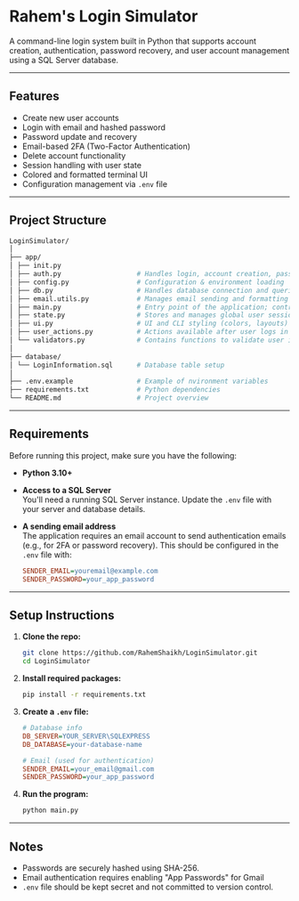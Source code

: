 # Rahem's Login Simulator

A command-line login system built in Python that supports account creation, authentication, password recovery, and user account management using a SQL Server database.

---

## Features

- Create new user accounts
- Login with email and hashed password
- Password update and recovery
- Email-based 2FA (Two-Factor Authentication)
- Delete account functionality
- Session handling with user state
- Colored and formatted terminal UI
- Configuration management via `.env` file

---

## Project Structure

```bash
LoginSimulator/
│
├── app/ 
│ ├── init.py
│ ├── auth.py                   # Handles login, account creation, password hashing
│ ├── config.py                 # Configuration & environment loading
│ ├── db.py                     # Handles database connection and queries
│ ├── email.utils.py            # Manages email sending and formatting utilities
│ ├── main.py                   # Entry point of the application; controls program flow
│ ├── state.py                  # Stores and manages global user session state
│ ├── ui.py                     # UI and CLI styling (colors, layouts)
│ ├── user_actions.py           # Actions available after user logs in
│ └── validators.py             # Contains functions to validate user input (e.g., email, password)
│
├── database/ 
│ └── LoginInformation.sql      # Database table setup
│
├── .env.example                # Example of nvironment variables
├── requirements.txt            # Python dependencies
└── README.md                   # Project overview
```

---

## Requirements

Before running this project, make sure you have the following:

- **Python 3.10+**
- **Access to a SQL Server**  
  You'll need a running SQL Server instance. Update the `.env` file with your server and database details.

- **A sending email address**  
  The application requires an email account to send authentication emails (e.g., for 2FA or password recovery). This should be configured in the `.env` file with:
  ```ini
  SENDER_EMAIL=youremail@example.com
  SENDER_PASSWORD=your_app_password
  ```
  
---

## Setup Instructions

1. **Clone the repo:**

    ```bash
    git clone https://github.com/RahemShaikh/LoginSimulator.git
    cd LoginSimulator
    ```

2. **Install required packages:**

    ```bash
    pip install -r requirements.txt
    ```

3. **Create a `.env` file:**

    ```ini
    # Database info
    DB_SERVER=YOUR_SERVER\SQLEXPRESS
    DB_DATABASE=your-database-name

    # Email (used for authentication)
    SENDER_EMAIL=your_email@gmail.com
    SENDER_PASSWORD=your_app_password
    ```

4. **Run the program:**

    ```bash
    python main.py
    ```

---

## Notes

- Passwords are securely hashed using SHA-256.
- Email authentication requires enabling "App Passwords" for Gmail
- `.env` file should be kept secret and not committed to version control.

